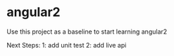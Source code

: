 # angular2
Use this project as a baseline to start learning angular2 

Next Steps: 
1: add unit test
2: add live api 

